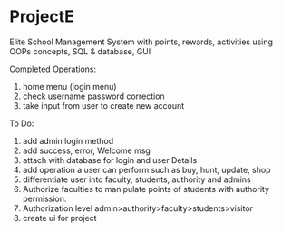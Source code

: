 # ProjectE
Elite School Management System with points, rewards, activities using OOPs concepts, SQL & database, GUI

Completed Operations:
1. home menu (login menu)
2. check username password correction
3. take input from user to create new account 

To Do:
1. add admin login method
2. add success, error, Welcome msg
3. attach with database for login and user Details
4. add operation a user can perform such as buy, hunt, update, shop
5. differentiate user into faculty, students, authority and admins
6. Authorize faculties to manipulate points of students with authority permission.
7. Authorization level admin>authority>faculty>students>visitor
8. create ui for project 
